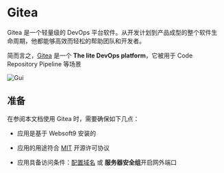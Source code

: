 # Gitea

Gitea 是一个轻量级的 DevOps 平台软件。从开发计划到产品成型的整个软件生命周期，他都能够高效而轻松的帮助团队和开发者。

简而言之，[Gitea](https://about.gitea.cn/) 是一个 **The lite DevOps platform**，它被用于 Code Repository Pipeline  等场景


![Gui](https://libs.websoft9.com/Websoft9/DocsPicture/zh/gitea/gitea-gui-websoft9.png)


## 准备

在参阅本文档使用 Gitea 时，需要确保如下几点：

- 应用是基于 Websoft9 安装的

- 应用的用途符合 [MIT](https://opensource.org/licenses/MIT) 开源许可协议

- 应用具备访问条件：[配置域名](./guide/appsetdomain) 或 **服务器安全组**开启网外端口